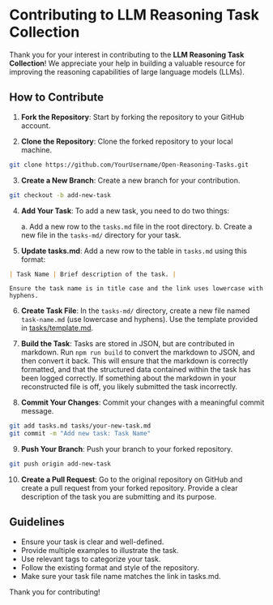 # Contributing to LLM Reasoning Task Collection

Thank you for your interest in contributing to the **LLM Reasoning Task Collection**! We appreciate your help in building a valuable resource for improving the reasoning capabilities of large language models (LLMs).

## How to Contribute

1. **Fork the Repository**: Start by forking the repository to your GitHub account.

2. **Clone the Repository**: Clone the forked repository to your local machine.

```bash
git clone https://github.com/YourUsername/Open-Reasoning-Tasks.git
```  

3. **Create a New Branch**: Create a new branch for your contribution.

```bash
git checkout -b add-new-task
```


4. **Add Your Task**: To add a new task, you need to do two things:

   a. Add a new row to the `tasks.md` file in the root directory.
   b. Create a new file in the `tasks-md/` directory for your task.

5. **Update tasks.md**: Add a new row to the table in `tasks.md` using this format:

```markdown
| Task Name | Brief description of the task. |
```
    Ensure the task name is in title case and the link uses lowercase with hyphens.

6. **Create Task File**: In the `tasks-md/` directory, create a new file named `task-name.md` (use lowercase and hyphens). Use the template provided in [tasks/template.md](task-template.md).

8. **Build the Task**: Tasks are stored in JSON, but are contributed in markdown. Run `npm run build` to convert the markdown to JSON, and then convert it back. This will ensure that the markdown is correctly formatted, and that the structured data contained within the task has been logged correctly. If something about the markdown in your reconstructed file is off, you likely submitted the task incorrectly.


7. **Commit Your Changes**: Commit your changes with a meaningful commit message.

```bash
git add tasks.md tasks/your-new-task.md
git commit -m "Add new task: Task Name"
```  

9. **Push Your Branch**: Push your branch to your forked repository.

```bash
git push origin add-new-task
```  

10. **Create a Pull Request**: Go to the original repository on GitHub and create a pull request from your forked repository. Provide a clear description of the task you are submitting and its purpose.

## Guidelines

- Ensure your task is clear and well-defined.
- Provide multiple examples to illustrate the task.
- Use relevant tags to categorize your task.
- Follow the existing format and style of the repository.
- Make sure your task file name matches the link in tasks.md.

Thank you for contributing!